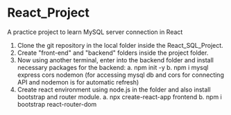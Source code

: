 # React_Project
A practice project to learn MySQL server connection in React

1. Clone the git repository in the local folder inside the React_SQL_Project.
2. Create "front-end" and "backend" folders inside the project folder.
3. Now using another terminal, enter into the backend folder and install necessary packages for the backend: 
    a. npm init -y
    b. npm i mysql express cors nodemon (for accessing mysql db and cors for connecting API and nodemon is for automatic refresh)
4. Create react environment using node.js in the folder and also install bootstrap and router module.
    a. npx create-react-app frontend
    b. npm i bootstrap react-router-dom

